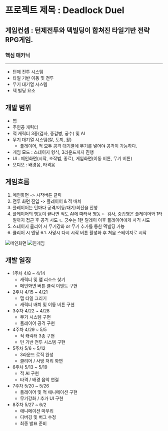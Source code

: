 # 프로젝트 제목 : Deadlock Duel

## 게임컨셉 : 턴제전투와 덱빌딩이 합쳐진 타일기반 전략RPG게임.
### 핵심 매카닉
********
- 턴제 전투 시스템
- 타일 기반 이동 및 전투
- 무기 대기열 시스템
- 덱 빌딩 요소


## 개발 범위
- 맵
- 주인공 캐릭터
- 적 캐릭터 3종(검사, 중갑병, 궁수) 및 AI
- 무기 대기열 시스템(칼, 도끼, 활)
     - 플레이어, 적 모두 공격 대기열에 무기를 넣어야 공격이 가능하다.
- 게임 모드 : 스테이지 형식, 3라운드까지 진행
- UI : 메인화면(시작, 조작법, 종료), 게임화면(이동 버튼, 무기 버튼)
- 오디오 : 배경음, 타격음

## 게임흐름
1. 메인화면 -> 시작버튼 클릭
2. 전투 화면 진입 -> 플레이어 & 적 배치
3. 플레이어는 턴마다 공격/이동/대기/회전을 진행
4. 플레이어의 행동이 끝나면 적도 AI에 따라서 행동
   ㄴ 검사, 중갑병은 플레이어와 1타일까지 접근 후 공격 시도
   ㄴ 궁수는 1턴 딜레이 이후 플레이어에게 사격 시도
5. 스테이지 클리어 시 무기강화 or 무기 추가를 통한 덱빌딩 가능
6. 클리어 시 엔딩
6.1. 사망시 다시 시작 버튼 활성화 후 처음 스테이지로 시작

![메인화면](https://github.com/user-attachments/assets/f4e5bb20-d148-456a-9ea2-74eb5db0952b)
![인게임](https://github.com/user-attachments/assets/4be95c7e-fb89-4f7c-bb68-e6234943148f)

## 개발 일정
   - 1주차   4/8 ~ 4/14
        - 캐릭터 및 맵 리소스 찾기
        - 메인화면 버튼 클릭 이벤트 구현
   - 2주차	4/15 ~ 4/21
        - 맵 타일 그리기
        - 캐릭터 배치 및 이동 버튼 구현
   - 3주차	4/22 ~ 4/28
        - 무기 시스템 구현
        - 플레이어 공격 구현
   - 4주차	4/29 ~ 5/5 
        - 적 캐릭터 3종 구현
        - 턴 기반 전투 시스템 구현
   - 5주차	5/6 ~ 5/12 
        - 3라운드 로직 완성
        - 클리어 / 사망 처리 화면
   - 6주차	5/13 ~ 5/19 
        - 적 AI 구현
        - 타격 / 배경 음악 연결
   - 7주차	5/20 ~ 5/26 
        - 플레이어 및 적 애니메이션 구현
        - 무기강화 / 추가 UI 구현
   - 8주차	5/27 ~ 6/2  
        - 애니메이션 마무리
        - 디버깅 및 버그 수정
        - 최종 발표 준비
